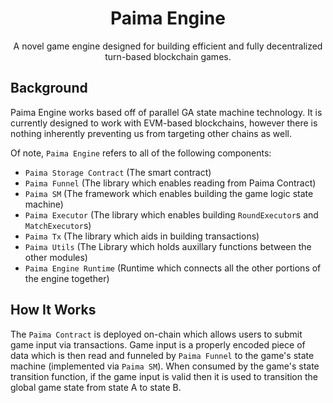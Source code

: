 <h1 align="center">
  Paima Engine
</h1>
<p align="center">
 A novel game engine designed for building efficient and fully decentralized turn-based blockchain games.
</p>

## Background

Paima Engine works based off of parallel GA state machine technology. It is currently designed to work with EVM-based blockchains, however there is nothing inherently preventing us from targeting other chains as well.

Of note, `Paima Engine` refers to all of the following components:

- `Paima Storage Contract` (The smart contract)
- `Paima Funnel` (The library which enables reading from Paima Contract)
- `Paima SM` (The framework which enables building the game logic state machine)
- `Paima Executor` (The library which enables building `RoundExecutor`s and `MatchExecutor`s)
- `Paima Tx` (The library which aids in building transactions)
- `Paima Utils` (The Library which holds auxillary functions between the other modules)
- `Paima Engine Runtime` (Runtime which connects all the other portions of the engine together)

## How It Works

The `Paima Contract` is deployed on-chain which allows users to submit game input via transactions. Game input is a properly encoded piece of data which is then read and funneled by `Paima Funnel` to the game's state machine (implemented via `Paima SM`). When consumed by the game's state transition function, if the game input is valid then it is used to transition the global game state from state A to state B.
